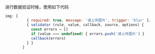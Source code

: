 #### <image-upload :img.sync="form.img" path='car/category'></image-upload>
进行数据验证时候，使用如下代码
```javascript
img: [
          { required: true, message: '请上传图片', trigger: 'blur' },
          { validator (rule, value, callback, source, options) {
            const errors = []
            if (value === undefined) { errors.push('请上传图片') }
            callback(errors)
          } }
        ]
```